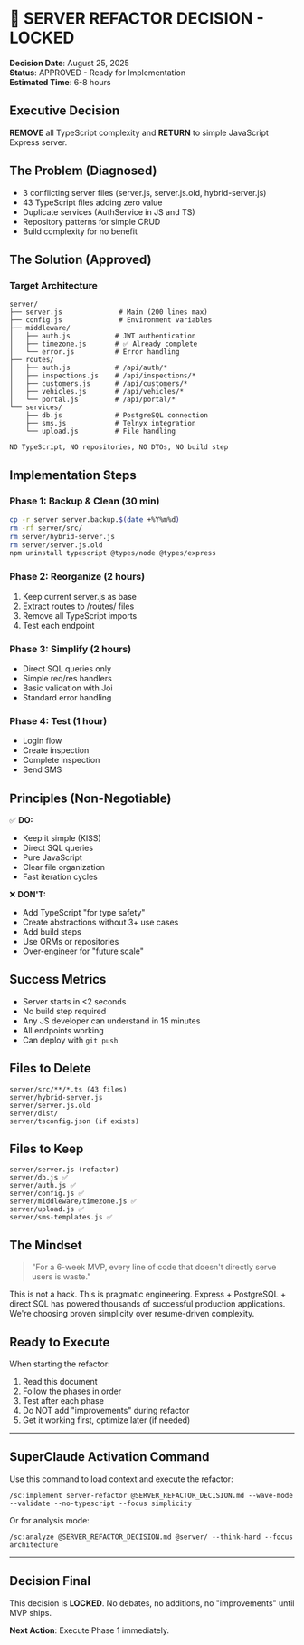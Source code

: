# 🎯 SERVER REFACTOR DECISION - LOCKED

**Decision Date**: August 25, 2025  
**Status**: APPROVED - Ready for Implementation  
**Estimated Time**: 6-8 hours  

## Executive Decision

**REMOVE** all TypeScript complexity and **RETURN** to simple JavaScript Express server.

## The Problem (Diagnosed)

- 3 conflicting server files (server.js, server.js.old, hybrid-server.js)
- 43 TypeScript files adding zero value
- Duplicate services (AuthService in JS and TS)
- Repository patterns for simple CRUD
- Build complexity for no benefit

## The Solution (Approved)

### Target Architecture
```
server/
├── server.js              # Main (200 lines max)
├── config.js              # Environment variables
├── middleware/
│   ├── auth.js           # JWT authentication
│   ├── timezone.js       # ✅ Already complete
│   └── error.js          # Error handling
├── routes/
│   ├── auth.js           # /api/auth/*
│   ├── inspections.js    # /api/inspections/*
│   ├── customers.js      # /api/customers/*
│   ├── vehicles.js       # /api/vehicles/*
│   └── portal.js         # /api/portal/*
└── services/
    ├── db.js             # PostgreSQL connection
    ├── sms.js            # Telnyx integration
    └── upload.js         # File handling

NO TypeScript, NO repositories, NO DTOs, NO build step
```

## Implementation Steps

### Phase 1: Backup & Clean (30 min)
```bash
cp -r server server.backup.$(date +%Y%m%d)
rm -rf server/src/
rm server/hybrid-server.js
rm server/server.js.old
npm uninstall typescript @types/node @types/express
```

### Phase 2: Reorganize (2 hours)
1. Keep current server.js as base
2. Extract routes to /routes/ files
3. Remove all TypeScript imports
4. Test each endpoint

### Phase 3: Simplify (2 hours)
- Direct SQL queries only
- Simple req/res handlers
- Basic validation with Joi
- Standard error handling

### Phase 4: Test (1 hour)
- Login flow
- Create inspection
- Complete inspection
- Send SMS

## Principles (Non-Negotiable)

✅ **DO:**
- Keep it simple (KISS)
- Direct SQL queries
- Pure JavaScript
- Clear file organization
- Fast iteration cycles

❌ **DON'T:**
- Add TypeScript "for type safety"
- Create abstractions without 3+ use cases
- Add build steps
- Use ORMs or repositories
- Over-engineer for "future scale"

## Success Metrics

- Server starts in <2 seconds
- No build step required
- Any JS developer can understand in 15 minutes
- All endpoints working
- Can deploy with `git push`

## Files to Delete

```
server/src/**/*.ts (43 files)
server/hybrid-server.js
server/server.js.old
server/dist/
server/tsconfig.json (if exists)
```

## Files to Keep

```
server/server.js (refactor)
server/db.js ✅
server/auth.js ✅
server/config.js ✅
server/middleware/timezone.js ✅
server/upload.js ✅
server/sms-templates.js ✅
```

## The Mindset

> "For a 6-week MVP, every line of code that doesn't directly serve users is waste."

This is not a hack. This is pragmatic engineering. Express + PostgreSQL + direct SQL has powered thousands of successful production applications. We're choosing proven simplicity over resume-driven complexity.

## Ready to Execute

When starting the refactor:
1. Read this document
2. Follow the phases in order
3. Test after each phase
4. Do NOT add "improvements" during refactor
5. Get it working first, optimize later (if needed)

---

## SuperClaude Activation Command

Use this command to load context and execute the refactor:

```
/sc:implement server-refactor @SERVER_REFACTOR_DECISION.md --wave-mode --validate --no-typescript --focus simplicity
```

Or for analysis mode:

```
/sc:analyze @SERVER_REFACTOR_DECISION.md @server/ --think-hard --focus architecture
```

---

## Decision Final

This decision is **LOCKED**. No debates, no additions, no "improvements" until MVP ships.

**Next Action**: Execute Phase 1 immediately.